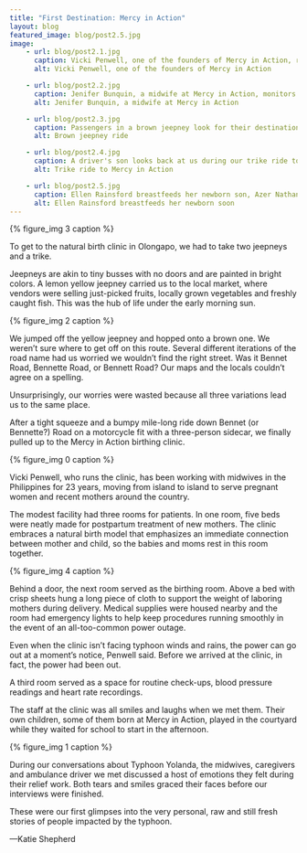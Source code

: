 ```yaml
---
title: "First Destination: Mercy in Action"
layout: blog
featured_image: blog/post2.5.jpg
image:
    - url: blog/post2.1.jpg
      caption: Vicki Penwell, one of the founders of Mercy in Action, recalls some of the happy memories from the organization's trip to Tacloban to aid in Typhoon Yolanda relief efforts. (Photo by Neil Bedi)
      alt: Vicki Penwell, one of the founders of Mercy in Action

    - url: blog/post2.2.jpg
      caption: Jenifer Bunquin, a midwife at Mercy in Action, monitors a patient's fetal heart rate. The expectant mother, Loida Sison, is visiting the clinic for a regular check-up. (Photo by Neil Bedi)
      alt: Jenifer Bunquin, a midwife at Mercy in Action

    - url: blog/post2.3.jpg
      caption: Passengers in a brown jeepney look for their destinations as one man stands at the rear, collecting fares. (Photo by Neil Bedi)
      alt: Brown jeepney ride

    - url: blog/post2.4.jpg
      caption: A driver's son looks back at us during our trike ride to Mercy in Action's Olongapo birthing home. (Photo by Neil Bedi)
      alt: Trike ride to Mercy in Action

    - url: blog/post2.5.jpg
      caption: Ellen Rainsford breastfeeds her newborn son, Azer Nathaniel Rainsford, two hours after his birth. (Photo by Neil Bedi)
      alt: Ellen Rainsford breastfeeds her newborn soon
---
```

{% figure_img 3 caption %}

To get to the natural birth clinic in Olongapo, we had to take two jeepneys and a trike.

Jeepneys are akin to tiny busses with no doors and are painted in bright colors. A lemon yellow jeepney carried us to the local market, where vendors were selling just-picked fruits, locally grown vegetables and freshly caught fish. This was the hub of life under the early morning sun. 

<!--more-->

{% figure_img 2 caption %}

We jumped off the yellow jeepney and hopped onto a brown one. We weren’t sure where to get off on this route. Several different iterations of the road name had us worried we wouldn’t find the right street. Was it Bennet Road, Bennette Road, or Bennett Road? Our maps and the locals couldn’t agree on a spelling.

Unsurprisingly, our worries were wasted because all three variations lead us to the same place. 

After a tight squeeze and a bumpy mile-long ride down Bennet (or Bennette?) Road on a motorcycle fit with a three-person sidecar, we finally pulled up to the Mercy in Action birthing clinic. 

{% figure_img 0 caption %}

Vicki Penwell, who runs the clinic, has been working with midwives in the Philippines for 23 years, moving from island to island to serve pregnant women and recent mothers around the country. 

The modest facility had three rooms for patients. In one room, five beds were neatly made for postpartum treatment of new mothers. The clinic embraces a natural birth model that emphasizes an immediate connection between mother and child, so the babies and moms rest in this room together. 

{% figure_img 4 caption %}

Behind a door, the next room served as the birthing room. Above a bed with crisp sheets hung a long piece of cloth to support the weight of laboring mothers during delivery. Medical supplies were housed nearby and the room had emergency lights to help keep procedures running smoothly in the event of an all-too-common power outage. 

Even when the clinic isn’t facing typhoon winds and rains, the power can go out at a moment’s notice, Penwell said. Before we arrived at the clinic, in fact, the power had been out.

A third room served as a space for routine check-ups, blood pressure readings and heart rate recordings. 

The staff at the clinic was all smiles and laughs when we met them. Their own children, some of them born at Mercy in Action, played in the courtyard while they waited for school to start in the afternoon. 

{% figure_img 1 caption %}

During our conversations about Typhoon Yolanda, the midwives, caregivers and ambulance driver we met discussed a host of emotions they felt during their relief work. Both tears and smiles graced their faces before our interviews were finished. 

These were our first glimpses into the very personal, raw and still fresh stories of people impacted by the typhoon. 

<span class="byline byline-blog">—Katie Shepherd</span>

